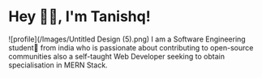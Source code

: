 # Hey 👋🏻, I'm Tanishq!

![profile](/Images/Untitled Design (5).png)
I am a Software Engineering student🚀 from india who is passionate about contributing to open-source communities also a self-taught Web Developer seeking to obtain specialisation in MERN Stack.
